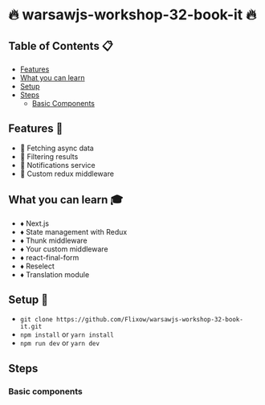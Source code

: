 # :fire: warsawjs-workshop-32-book-it :fire:

## Table of Contents :clipboard:

- [Features](#features)
- [What you can learn](#what-you-can-learn)
- [Setup](#setup)
- [Steps](#steps)
  - [Basic Components](#basic-components)

## Features :speedboat:
* :gem: Fetching async data
* :gem: Filtering results
* :gem: Notifications service
* :gem: Custom redux middleware

## What you can learn :mortar_board:
* :diamonds: Next.js
* :diamonds: State management with Redux
* :diamonds: Thunk middleware
* :diamonds: Your custom middleware
* :diamonds: react-final-form
* :diamonds: Reselect
* :diamonds: Translation module

## Setup :hammer:
* ```git clone https://github.com/Flixow/warsawjs-workshop-32-book-it.git```
* ```npm install``` or ```yarn install```
* ```npm run dev``` or ```yarn dev```

## Steps
### Basic components
